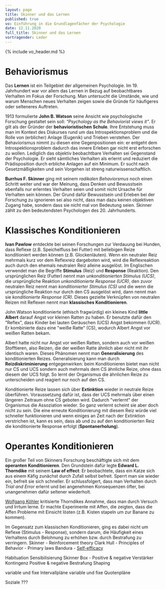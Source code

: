 ```yaml
---
layout: page
title: Skinner und das Lernen
published: true
vo: Einführung in die Grundlagenfächer der Psychologie
date: 12.11.2020
full_title: Skinner und das Lernen
vortragender: Leder
---
```

{% include vo_header.md %}

# Behaviorismus

Das **Lernen** ist ein Teilgebiet der allgemeinen Psychologie. Im 19. Jahrhundert war vor allem das Lernen in Bezug auf beobachtbares Verhalten im Fokus der Forschung. Man untersucht die Umstände, wie und warum Menschen neues Verhalten zeigen sowie die Gründe für häufigeres oder selteneres Auftreten.

1913 formulierte **John B. Watson** seine Ansicht wie psychologische Forschung gestaltet sein soll: _"Psychology as the Behaviorist views it"_. Er gilt als der Gründer der __behavioristischen Schule__. Ihre Entstehung muss man im Kontext des Diskurses rund um das Introspektionsproblem und die Rolle von (erblicher) Anlage (Eugenik) und Trieben verstehen. Der Behaviorismus nimmt zu diesen eine Gegenpositionen ein: er entgeht dem Introspektionsproblem dadurch das innere Erleben gar nicht erst erforschen zu wollen.  Lediglich das objektiv beobachtbare Verhalten sei Gegenstand der Psychologie. Er sieht sämtliches Verhalten als erlernt und reduziert die Prädisposition durch erbliche Anlagen auf ein Minimum. Er sucht nach Gesetzmäßigkeiten und sein Vorgehen ist streng naturwissenschaftlich.

**Burrhus F. Skinner** ging mit seinem _radikalen Behaviorsmus_ noch einen Schritt weiter und war der Meinung, dass Denken und Bewusstsein ebenfalls nur erlerntes Verhalten seien und somit nicht Ursache für Verhalten sein können. Der Grund dafür Bewusstsein und Erleben bei der Forschung zu ignorieren sei also nicht, dass man dazu keinen objektiven Zugang habe, sondern dass sie nicht mal von Bedeutung seien. Skinner zählt zu den bedeutendsten Psychologen des 20. Jahrhunderts.

# Klassisches Konditionieren

**Ivan Pawlow** entdeckte bei seinen Forschungen zur Verdauung bei Hunden, dass Reflexe (z.B. Speichelfluss bei Futter) mit beliebigen Reize konditioniert werden können (z.B. Glockenläuten). Wenn ein neutraler Reiz mehrmals kurz vor dem Reflexreiz dargeboten wird, wird die Reflexreaktion auch durch den ehemals neutralen Reiz alleine ausgelöst. Im Englischen verwendet man die Begriffe **Stimulus** (Reiz) und **Response** (Reaktion).
Den ursprünglichen Reiz (Futter) nennt man _unkonditionierten Stimulus (UCS)_, die ursprüngliche Reaktion _unkonditionierte Response (UCR)_, den zuvor neutralen Reiz nennt man _konditionierter Stimulus (CS)_ und die wenn die ursprüngliche Reaktion nur durch den CS ausgelöst wird, dann nennt man sie _konditionierte Response (CR)_. Dieses gezielte Verknüpfen von neutralen Reizen mit Reflexen nennt man __klassisches Konditionieren__.

John Watson konditionierte (ethisch fragwürdig) ein kleines Kind **little Albert** darauf Angst vor kleinen Ratten zu haben. Er benutzte dafür den "Reflex", dass Kinder bei lauten Geräuschen (UCS) Angst bekommen (UCR). Er kombinierte dazu eine "weiße Ratte" (CS), wodurch Albert Angst vor weißen Ratten bekam.

Albert hatte nicht nur Angst vor weißen Ratten, sondern auch vor weißen Stofftieren, also Reizen, die der weißen Ratte ähnlich aber nicht mit ihr identisch waren. Dieses Phänomen nennt man **Generalisierung** des konditionierten Reizes. Generalisierung kann man durch **Reizdiskriminierung** entgegenwirken: beim Konditionieren bietet man nicht nur CS und UCS sondern auch mehrmals dem CS ähnliche Reize, ohne dass diesem der UCS folgt. So lernt der Organismus die ähnlichen Reize zu unterscheiden und reagiert nur noch auf den CS.

Konditionierte Reize lassen sich über **Extinktion** wieder in neutrale Reize überführen. Voraussetzung dafür ist, dass der UCS mehrmals über einen längeren Zeitraum ohne CS geboten wird. Dadurch "verlernt" der Organismus die Assoziation wieder. So ganz verlernt scheint sie aber doch nicht zu sein. Die eine erneute Konditionierung mit diesem Reiz würde viel schneller funktionieren und wenn einiges an Zeit nach der Extinktion verstrichen ist, kann es sein, dass ab und zu auf den konditionierten Reiz die konditionierte Response erfolgt (**Spontanerholung**).

# Operantes Konditionieren

Ein großer Teil von Skinners Forschung beschäftigte sich mit dem **operanten Konditionieren**. Den Grundstein dafür legte **Edward L. Thorndike** mit seinem **Law of effect**: Er beobachtete, dass ein Katze sich aus einem Käfig zunächst durch Zufall selbst befreit. Sperrt man sie wieder ein, befreit sie sich schneller. Er schlussfolgert, dass man Verhalten durch _Trial and Error_ erlernt und bei angenehmen Konsequenzen öfter, bei unangenehmen dafür seltener wiederholt.

[Wolfgang Köhler](https://en.wikipedia.org/wiki/Wolfgang_K%C3%B6hler) kritisierte Thorndikes Annahme, dass man durch Versuch und Irrtum lerne. Er machte Experimente mit Affen, die zeigten, dass die Affen Probleme mit Einsicht lösten (z.B. Kisten stapeln um zur Banane zu kommen).


Im Gegensatz zum klassischen Konditionieren, ging es dabei nicht um Reflexe (Stimulus - Response), sondern darum, die Häufigkeit eines Verhaltens durch Belohnung zu erhöhen bzw. durch Bestrafung zu verringern.
Skinner - Reinforcement theory
Clark Hull - Principles of Behavior - Primary laws
Bandura - [Self-efficacy](https://en.wikipedia.org/wiki/Self-efficacy)


Habituation
Sensibilisierung
Skinner Box -
Positive & negative Verstärker
Kontingenz
Positive & negative Bestrafung
Shaping



variable und fixe Intervallpläne
variable und fixe Quotenpläne

Soziale ???
